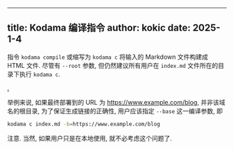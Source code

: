
---
title: Kodama 编译指令
author: kokic
date: 2025-1-4
---

指令 `kodama compile` 或缩写为 `kodama c` 将输入的 Markdown 文件构建成 HTML 文件. 
尽管有 `--root` 参数, 但仍然建议所有用户在 `index.md` 文件所在的目录下执行 `kodama c`. 

[.](/tutorials/compile-help.md#:embed)

举例来说, 如果最终部署到的 URL 为 <https://www.example.com/blog>, 并非该域名的根目录, 为了保证生成链接的正确性, 用户应该指定 `--base` 这一编译参数, 即

```sh
kodama c index.md -b=https://www.example.com/blog
```

注意. 当然, 如果用户只是在本地使用, 就不必考虑这个问题了. 
